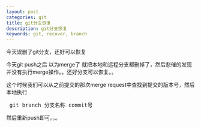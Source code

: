 ```yaml
---
layout: post
categories: git
title: git分支恢复
description: git分支恢复
keywords: git, recover, branch
---
```

今天误删了git分支，还好可以恢复  


今天git push之后 以为merge了 就把本地和远程分支都删掉了，然后悲催的发现并没有执行merge操作。。还好分支可以恢复。。

这个时候我们可以从之前提交的那次merge request中查找到提交的版本号，然后本地执行  
<pre>
 git branch 分支名称 commit号
</pre>
然后重新push即可。。。

